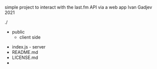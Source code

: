 simple project to interact with the last.fm API via a web app
Ivan Gadjev 2021

./
+ public
  - client side
- index.js - server
- README.md
- LICENSE.md
-  